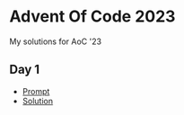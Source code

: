 # Advent Of Code 2023
My solutions for AoC '23

<h2>Day 1</h2>

- [Prompt](https://adventofcode.com/2023/day/1)
- [Solution](./1/solution.py)

